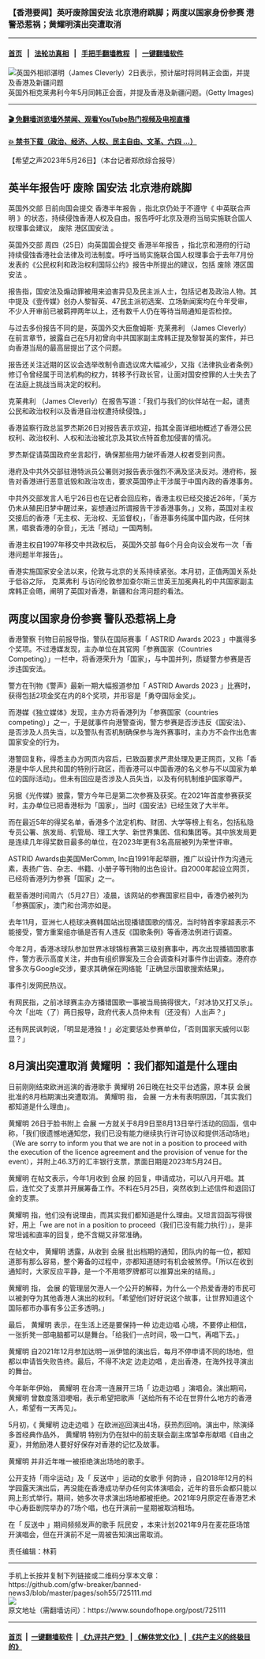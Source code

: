 ### 【香港要闻】英吁废除国安法 北京港府跳脚；两度以国家身份参赛 港警恐惹祸；黄耀明演出突遭取消
------------------------

#### [首页](https://github.com/gfw-breaker/banned-news3/blob/master/README.md) &nbsp;&nbsp;|&nbsp;&nbsp; [法轮功真相](https://github.com/begood0513/basic/blob/master/README.md)  &nbsp;&nbsp;|&nbsp;&nbsp; [手把手翻墙教程](https://github.com/gfw-breaker/guides/wiki)  &nbsp;&nbsp;|&nbsp;&nbsp; [一键翻墙软件](https://github.com/gfw-breaker/nogfw/blob/master/README.md)  



<div><img alt="英国外相祁湛明（James Cleverly）2日表示，预计届时将同韩正会面，并提及香港及新疆问题" src="https://img.soundofhope.org/2023-05/gettyimages-1252525822-1683053293777.jpg"/>
<br/><figcaption class="caption">
 英国外相克莱弗利今年5月同韩正会面，并提及香港及新疆问题。(Getty Images)
</figcaption></div><hr/>

#### [ 🎬  免翻墙浏览墙外禁闻、观看YouTube热门视频及电视直播](https://github.com/gfw-breaker/HelloWorld)

#### [ 💥  禁书下载（政治、经济、人权、民主自由、文革、六四 ...）](https://github.com/gfw-breaker/books/blob/master/README.md)

<div><div class="Content__Wrapper sc-1bvya0-0 elmmKw article_body" data-checkusr="" itemprop="articleBody">
 <div id="post_place_1">
 </div>
 <p class="meta-top">
  <span class="meta">
   【希望之声2023年5月26日】（本台记者郑欣综合报导）
  </span>
 </p>
 <h2>
  <strong>
   英半年报告吁
   <ok href="/term/36510">
    废除
   </ok>
   国安法 北京港府跳脚
  </strong>
 </h2>
 <p>
  <ok href="/term/69444">
   英国外交部
  </ok>
  日前向国会提交
  <ok href="/term/184838">
   香港半年报告
  </ok>
  ，指北京仍处于不遵守《
  <ok href="/term/3343">
   中英联合声明
  </ok>
  》的状态，持续侵蚀香港人权及自由。报告呼吁北京及港府当局实施联合国人权理事会建议，
  <ok href="/term/36510">
   废除
  </ok>
  <ok href="/term/291820">
   港区国安法
  </ok>
  。
 </p>
 <p>
  <ok href="/term/69444">
   英国外交部
  </ok>
  周四（25日）向英国国会提交
  <ok href="/term/184838">
   香港半年报告
  </ok>
  ，指北京和港府的行动持续侵蚀香港社会法律及司法制度。呼吁当局实施联合国人权理事会于去年7月份发表的《公民权利和政治权利国际公约》报告中所提出的建议，包括
  <ok href="/term/36510">
   废除
  </ok>
  <ok href="/term/291820">
   港区国安法
  </ok>
  。
 </p>
 <p>
  报告指，国安法及煽动罪被用来迫害异见及民主派人士，包括记者及政治人物。其中提及《壹传媒》创办人黎智英、47民主派初选案、立场新闻案均在今年受审，不少人开审前已被羁押两年以上，还有数千人仍在等待当局通知是否检控。
 </p>
 <p>
  与过去多份报告不同的是，英国外交大臣詹姆斯·
  <ok href="/term/866573">
   克莱弗利
  </ok>
  （James Cleverly）在前言章节，披露自己在5月初曾向中共国家副主席韩正提及黎智英的案件，并已向香港当局的最高层提出了这个问题。
 </p>
 <p>
  报告还关注近期的区议会选举改制令直选议席大幅减少，又指《法律执业者条例》修订令曾经属于司法机构的权力，转移予行政长官，让面对国安控罪的人士失去了在法庭上挑战当局决定的权利。
 </p>
 <p>
  <ok href="/term/866573">
   克莱弗利
  </ok>
  （James Cleverly）在报告写道：「我们与我们的伙伴站在一起，谴责公民和政治权利以及香港自治权遭持续侵蚀。」
 </p>
 <p>
  香港监察行政总监罗杰斯26日对报告表示欢迎，指其全面详细地概述了香港公民权利、政治权利、人权和法治被北京及其钦点特首愈加侵害的情况。
 </p>
 <p>
  罗杰斯促请英国政府坐言起行，确保那些用力破坏香港人权者受到问责。
 </p>
 <p>
  港府及中共外交部驻港特派员公署则对报告表示强烈不满及坚决反对。港府称，报告对香港进行恶意诋毁和政治攻击，要求英国停止干涉属于中国内政的香港事务。
 </p>
 <p>
  中共外交部发言人毛宁26日也在记者会回应称，香港主权已经交接近26年，「英方仍未从殖民旧梦中醒过来，妄想通过所谓报告干涉香港事务。」又称，英国对主权交接后的香港「无主权、无治权、无监督权」，「香港事务纯属中国内政，任何抹黑，唱衰香港的杂音」，无法「撼动」一国两制。
 </p>
 <p>
  香港主权自1997年移交中共政权后，
  <ok href="/term/69444">
   英国外交部
  </ok>
  每6个月会向议会发布一次「香港问题半年报告」。
 </p>
 <p>
  香港实施国家安全法以来，伦敦与北京的关系持续紧张。本月初，正值两国关系处于低谷之际，
  <ok href="/term/866573">
   克莱弗利
  </ok>
  与访问伦敦参加查尔斯三世英王加冕典礼的中共国家副主席韩正会晤，阐明了英国对香港，新疆和台湾问题的看法。
 </p>
 <h2>
  <strong>
   两度以国家身份参赛 警队恐惹祸上身
  </strong>
 </h2>
 <p>
  <ok href="/term/1640">
   香港警察
  </ok>
  刊物日前报导指，警队在国际赛事「
  <ok href="/term/874628">
   ASTRID Awards 2023
  </ok>
  」中赢得多个奖项。不过港媒发现，主办单位在其官网「参赛国家（Countries Competing）」一栏中，将香港荣升为「国家」，与中国并列，质疑警方参赛是否涉违国安法。
 </p>
 <p>
  警方在刊物《警声》最新一期大幅报道参加「
  <ok href="/term/874628">
   ASTRID Awards 2023
  </ok>
  」比赛时，获得包括2项金奖在内的8个奖项，并形容是「勇夺国际金奖」。
 </p>
 <p>
  而港媒《独立媒体》发现，主办方将香港列为「参赛国家（countries competing）」之一，于是就事件向港警查询，警方参赛是否涉违反《国安法》、是否涉及人员失当，以及警队有否机制确保参与海外赛事时，主办方不会作出危害国家安全的行为。
 </p>
 <p>
  港警回复称，得悉主办方网页内容后，已致函要求严肃处理及更正网页，又称「香港是中华人民共和国的特别行政区，而香港可以中国香港的名义参与不以国家为单位的国际活动」。但未有回应是否涉及人员失当，以及有何机制维护国家尊严。
 </p>
 <p>
  另据《光传媒》披露，警方今年已是第二次参赛及获奖。在2021年首度参赛获奖时，主办单位已把香港标为「国家」，当时《国安法》已经生效了大半年。
 </p>
 <p>
  而在最近5年的得奖名单，香港多个法定机构、财团、大学等榜上有名，包括私隐专员公署、旅发局、机管局、理工大学、新世界集团、信和集团等。其中旅发局更是连续几年得奖数目最多的单位，在2023年更有3名高层被列为荣誉评审。
 </p>
 <p>
  ASTRID Awards由美国MerComm, Inc自1991年起举辧，推广以设计作为沟通元素，表扬广告、杂志、书籍、小册子等刊物的出色设计。自2000年起设立网页，已经将香港列为参赛「国家」之一。
 </p>
 <p>
  截至香港时间周六（5月27日）凌晨，该网站的参赛国家栏目中，香港仍被列为「参赛国家」，澳门和台湾亦如是。
 </p>
 <p>
  去年11月，亚洲七人榄球决赛韩国站出现播错国歌的情况，当时特首李家超表示不能接受，警方重案组亦循是否有人违反《国歌条例》等香港法例进行调查。
 </p>
 <p>
  今年2月，香港冰球队参加世界冰球锦标赛第三级别赛事中，再次出现播错国歌事件，警方表示高度关注，并由有组织罪案及三合会调查科对事件作出调查。港府亦曾多次与Google交涉，要求其确保在网络能「正确显示国歌搜索结果」。
 </p>
 <p>
  事件引发网民热议。
 </p>
 <p>
  有网民指，之前冰球赛主办方播错国歌一事被当局搞得很大，「对冰协又打又杀」。今次「出咗（了）两日报导，政府代表人员仲未有（还没有）人出声？」
 </p>
 <p>
  还有网民讽刺说，「明显是港独！」必定要惩处参赛单位，「否则国家天威何以彰显？」
 </p>
 <h2>
  <strong>
   8月演出突遭取消
   <ok href="/term/173072">
    黄耀明
   </ok>
   ：我们都知道是什么理由
  </strong>
 </h2>
 <p>
  日前刚刚结束欧洲巡演的香港歌手
  <ok href="/term/173072">
   黄耀明
  </ok>
  26日晚在社交平台透露，原本获
  <ok href="/term/874631">
   会展
  </ok>
  批准的8月档期演出突遭取消。
  <ok href="/term/173072">
   黄耀明
  </ok>
  指，
  <ok href="/term/874631">
   会展
  </ok>
  一方未有表明原因，「其实我们都知道是什么理由」。
 </p>
 <p>
  <ok href="/term/173072">
   黄耀明
  </ok>
  26日于脸书附上
  <ok href="/term/874631">
   会展
  </ok>
  一方就关于8月9日至8月13日举行活动的回函，信中称，「我们很遗憾地通知您，我们已没有能力继续执行许可协议和提供活动场地」（We are sorry to inform you that we are not in a position to proceed with the execution of the licence agreement and the provision of venue for the event），并附上46.3万的汇丰银行支票，票面日期是2023年5月24日。
 </p>
 <p>
  <ok href="/term/173072">
   黄耀明
  </ok>
  在帖文表示，今年1月收到
  <ok href="/term/874631">
   会展
  </ok>
  的回复，申请成功，可以八月开唱。其后，连忙交了支票并开展筹备工作。不料在5月25日，突然收到上述信件和退回订金的支票。
 </p>
 <p>
  <ok href="/term/173072">
   黄耀明
  </ok>
  指，他们没有说理由，而其实我们都知道是什么理由。又坦言回函写得很好，用上「we are not in a position to proceed（我们已没有能力执行）」，是非常坦诚和直率的回复，绝不含糊又非常准确。
 </p>
 <p>
  在帖文中，
  <ok href="/term/173072">
   黄耀明
  </ok>
  透露，从收到
  <ok href="/term/874631">
   会展
  </ok>
  批出档期的通知，团队内的每一位，都知道那有那么容易，整个筹备的过程中，亦都知道随时有机会被煞停。「所以在收到通知时，大家反应平静，是一个不用塔罗牌都可以推算出来的结局。」
 </p>
 <p>
  <ok href="/term/173072">
   黄耀明
  </ok>
  指，
  <ok href="/term/874631">
   会展
  </ok>
  的管理层欠港人一个公开的解释，为什么一个热爱香港的市民可以被剥夺为其他香港人演出的权利。「希望他们好好说这个故事，让世界知道这个国际都市办事有多公正多透明。」
 </p>
 <p>
  最后，
  <ok href="/term/173072">
   黄耀明
  </ok>
  表示，在生活上还是要保持一种
  <ok href="/term/823902">
   边走边唱
  </ok>
  心境，不要停止相信，一张折凳一部电脑都可以是舞台。「给我们一点时间，吸一口气，再唱下去。」
 </p>
 <p>
  <ok href="/term/173072">
   黄耀明
  </ok>
  自2021年12月参加达明一派伊馆的演出后，每月不停申请不同的场地，但都以申请皆失败告终。最后，不得不决定
  <ok href="/term/823902">
   边走边唱
  </ok>
  ，走出香港，在海外找寻演出的舞台。
 </p>
 <p>
  今年新年伊始，
  <ok href="/term/173072">
   黄耀明
  </ok>
  在台湾一连展开三场「
  <ok href="/term/823902">
   边走边唱
  </ok>
  」演唱会。演出期间，
  <ok href="/term/173072">
   黄耀明
  </ok>
  曾数度落泪哽咽，表示希望把歌声「送给所有不论在世界什么地方的香港人，希望有一天再见」。
 </p>
 <p>
  5月初，《
  <ok href="/term/173072">
   黄耀明
  </ok>
  <ok href="/term/823902">
   边走边唱
  </ok>
  》在欧洲巡回演出4场，获热烈回响。演出中，除演绎多首经典作品外，
  <ok href="/term/173072">
   黄耀明
  </ok>
  特别为仍在狱中的前支联会副主席邹幸彤献唱《自由之夏》，并勉励港人要好好保存对香港的记忆及故事。
 </p>
 <p>
  <ok href="/term/173072">
   黄耀明
  </ok>
  并非近年唯一被拒绝演出场地的歌手。
 </p>
 <p>
  公开支持「雨伞运动」及「
  <ok href="/term/1010">
   反送中
  </ok>
  」运动的女歌手
  <ok href="/term/3593">
   何韵诗
  </ok>
  ，自2018年12月的科学园露天演出后，再没能在香港成功举办任何实体演唱会，近年的音乐会都只能以网上形式举行。期间，她多次寻求演出场地都被拒绝。2021年9月原定在香港艺术中心寿臣剧院举办的7场个唱，也在开演前一星期被取消租场。
 </p>
 <p>
  在「
  <ok href="/term/1010">
   反送中
  </ok>
  」期间频频发声的歌手
  <ok href="/term/173198">
   阮民安
  </ok>
  ，本来计划2021年9月在麦花臣场馆开演唱会，但在开演前不足一周被告知演出需取消。
 </p>
 <p class="meta-btm">
  责任编辑：林莉
 </p>
</div>
</div>
<hr/>
手机上长按并复制下列链接或二维码分享本文章：<br/>
https://github.com/gfw-breaker/banned-news3/blob/master/pages/soh55/725111.md <br/>
<a href='https://github.com/gfw-breaker/banned-news3/blob/master/pages/soh55/725111.md'><img src='https://github.com/gfw-breaker/banned-news3/blob/master/pages/soh55/725111.md.png'/></a> <br/>
原文地址（需翻墙访问）：https://www.soundofhope.org/post/725111


------------------------
#### [首页](https://github.com/gfw-breaker/banned-news3/blob/master/README.md) &nbsp;|&nbsp; [一键翻墙软件](https://github.com/gfw-breaker/nogfw/blob/master/README.md) &nbsp;| [《九评共产党》](https://github.com/gfw-breaker/9ping.md/blob/master/README.md#九评之一评共产党是什么) | [《解体党文化》](https://github.com/gfw-breaker/jtdwh.md/blob/master/README.md) | [《共产主义的终极目的》](https://github.com/gfw-breaker/gczydzjmd.md/blob/master/README.md)


<img src='http://gfw-breaker.win/banned-news3/pages/soh55/725111.md' width='0px' height='0px'/>